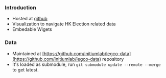 ### Introduction
- Hosted at [github]()
- Visualization to navigate HK Election related data
- Embedable Wigets


### Data
- Maintained at [https://github.com/initiumlab/legco-data](https://github.com/initiumlab/legco-data) repository
- It's loaded as submodule, run `git submodule update --remote --merge` to get latest.
